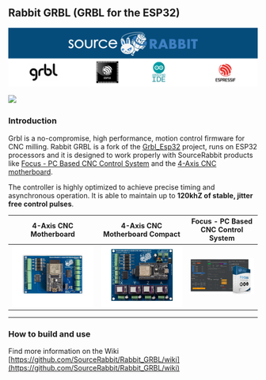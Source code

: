 Rabbit GRBL (GRBL for the ESP32)
------
<p align="center">
<a href="https://www.sourcerabbit.com/"><img src="https://github.com/SourceRabbit/GRBL_ESP32/blob/main/Images/GitHubPageBanner.png" alt="SourceRabbit.com"></a>
</p>

[![](https://dcbadge.vercel.app/api/server/nRKETyjJ7E)](https://discord.gg/nRKETyjJ7E)

### Introduction 
Grbl is a no-compromise, high performance, motion control firmware for CNC milling. Rabbit GRBL is a fork of the [Grbl_Esp32](https://github.com/bdring/Grbl_Esp32) project, runs on ESP32 processors and it is designed to work properly with SourceRabbit products like [Focus - PC Based CNC Control System](https://www.sourcerabbit.com/Shop/pr-i-91-t-focus-cnc-control-software.htm) and the [4-Axis CNC motherboard](https://www.sourcerabbit.com/Shop/pr-i-86-t-4-axis-cnc-motherboard.htm).

The controller is highly optimized to achieve precise timing and asynchronous operation. It is able to maintain up to <b>120khZ of stable, jitter free control pulses</b>.

| 4-Axis CNC Motherboard | 4-Axis CNC Motherboard Compact | Focus - PC Based CNC Control System |
| ------------- | ------------- | ------------- |
|<a href="https://www.sourcerabbit.com/Shop/pr-i-86-t-4-axis-cnc-motherboard.htm"><img src="https://github.com/SourceRabbit/GRBL_ESP32/blob/main/Images/SourceRabbit-4Axis-CNC-Motherboard.png" alt="4-Axis CNC Motherboard"></a> | <a href="https://www.sourcerabbit.com/Shop/pr-i-97-t-4-axis-cnc-motherboard-compact.htm"><img src="https://github.com/SourceRabbit/GRBL_ESP32/blob/main/Images/SourceRabbit-4Axis-CNC-Motherboard-Compact.jpg" alt="4-Axis CNC Motherboard Compact"></a>|<a href="https://www.sourcerabbit.com/Shop/pr-i-91-t-focus-cnc-control-software.htm"><img src="https://github.com/SourceRabbit/GRBL_ESP32/blob/main/Images/FocusGitHub.png" alt="Focus - PC Based CNC Control System"></a>|



---

### How to build and use
Find more information on the Wiki [https://github.com/SourceRabbit/Rabbit_GRBL/wiki](https://github.com/SourceRabbit/Rabbit_GRBL/wiki)
